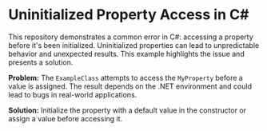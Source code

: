 # Uninitialized Property Access in C#

This repository demonstrates a common error in C#: accessing a property before it's been initialized.  Uninitialized properties can lead to unpredictable behavior and unexpected results.  This example highlights the issue and presents a solution.

**Problem:** The `ExampleClass` attempts to access the `MyProperty` before a value is assigned.  The result depends on the .NET environment and could lead to bugs in real-world applications.

**Solution:** Initialize the property with a default value in the constructor or assign a value before accessing it.